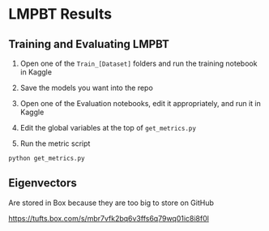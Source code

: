 # LMPBT Results

## Training and Evaluating LMPBT

1. Open one of the `Train_[Dataset]` folders and run the training notebook in Kaggle

2. Save the models you want into the repo

3. Open one of the Evaluation notebooks, edit it appropriately, and run it in Kaggle

4. Edit the global variables at the top of `get_metrics.py`

5. Run the metric script 
```
python get_metrics.py
```
## Eigenvectors

Are stored in Box because they are too big to store on GitHub

https://tufts.box.com/s/mbr7vfk2bq6v3ffs6q79wq01ic8i8f0l
